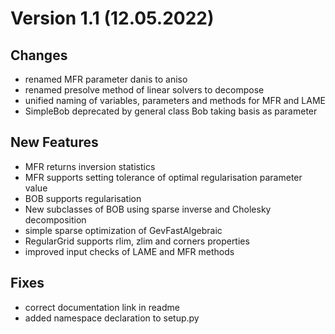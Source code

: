 Version 1.1 (12.05.2022)
========================

Changes
-------
 - renamed MFR parameter danis to aniso
 - renamed presolve method of linear solvers to decompose
 - unified naming of variables, parameters and methods for MFR and LAME
 - SimpleBob deprecated by general class Bob taking basis as parameter

New Features
------------
 - MFR returns inversion statistics
 - MFR supports setting tolerance of optimal regularisation parameter value
 - BOB supports regularisation
 - New subclasses of BOB using sparse inverse and Cholesky decomposition
 - simple sparse optimization of GevFastAlgebraic
 - RegularGrid supports rlim, zlim and corners properties
 - improved input checks of LAME and MFR methods

Fixes
-----
 - correct documentation link in readme
 - added namespace declaration to setup.py
